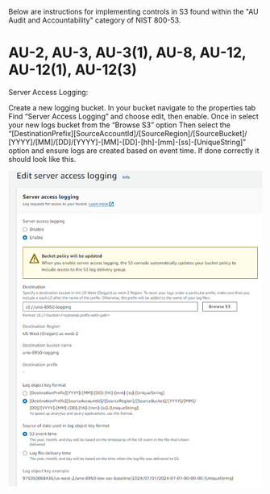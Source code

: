 Below are instructions for implementing controls in S3 found within the "AU Audit and Accountability" category of NIST 800-53. 

# AU-2, AU-3, AU-3(1), AU-8, AU-12, AU-12(1), AU-12(3)

Server Access Logging:

Create a new logging bucket. 
In your bucket navigate to the properties tab
Find “Server Access Logging” and choose edit, then enable. 
Once in select your new logs bucket from the “Browse S3” option
Then select the “[DestinationPrefix][SourceAccountId]/​[SourceRegion]/​[SourceBucket]/​[YYYY]/​[MM]/​[DD]/​[YYYY]-[MM]-[DD]-[hh]-[mm]-[ss]-[UniqueString]” option and ensure logs are created based on event time. 
If done correctly it should look like this. 

![Server Logging Settings](images/AU-Server_Access_Logging.png)

